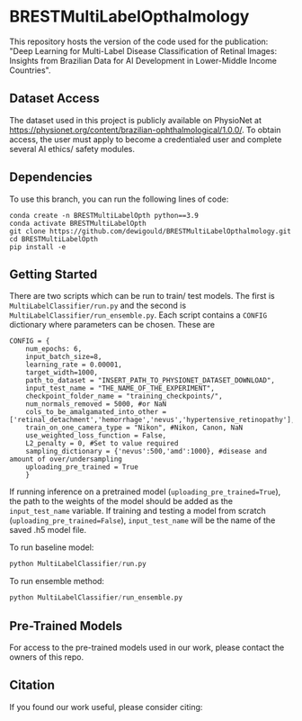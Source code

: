# BRESTMultiLabelOpthalmology
This repository hosts the version of the code used for the publication: "Deep Learning for Multi-Label Disease Classification of Retinal Images: Insights from Brazilian Data for AI Development in Lower-Middle Income Countries".


## Dataset Access
The dataset used in this project is publicly available on PhysioNet at https://physionet.org/content/brazilian-ophthalmological/1.0.0/. To obtain access, the user must apply to become a credentialed user and complete several AI ethics/ safety modules.

## Dependencies
To use this branch, you can run the following lines of code:
```
conda create -n BRESTMultiLabelOpth python==3.9
conda activate BRESTMultiLabelOpth
git clone https://github.com/dewigould/BRESTMultiLabelOpthalmology.git
cd BRESTMultiLabelOpth
pip install -e
```

## Getting Started
There are two scripts which can be run to train/ test models. The first is ``` MultiLabelClassifier/run.py``` and the second is ``` MultiLabelClassifier/run_ensemble.py```. Each script contains a ```CONFIG``` dictionary where parameters can be chosen. These are
```
CONFIG = {
    num_epochs: 6,
    input_batch_size=8,
    learning_rate = 0.00001,
    target_width=1000,
    path_to_dataset = "INSERT_PATH_TO_PHYSIONET_DATASET_DOWNLOAD",
    input_test_name = "THE_NAME_OF_THE_EXPERIMENT",
    checkpoint_folder_name = "training_checkpoints/",
    num_normals_removed = 5000, #or NaN
    cols_to_be_amalgamated_into_other = ['retinal_detachment','hemorrhage','nevus','hypertensive_retinopathy'],
    train_on_one_camera_type = "Nikon", #Nikon, Canon, NaN
    use_weighted_loss_function = False,
    L2_penalty = 0, #Set to value required
    sampling_dictionary = {'nevus':500,'amd':1000}, #disease and amount of over/undersampling
    uploading_pre_trained = True
    }
```
If running inference on a pretrained model (```uploading_pre_trained=True```), the path to the weights of the model should be added as the ```input_test_name``` variable. If training and testing a model from scratch (```uploading_pre_trained=False```), ```input_test_name``` will be the name of the saved .h5 model file.

To run baseline model:
```python
python MultiLabelClassifier/run.py
```

To run ensemble method:
```python
python MultiLabelClassifier/run_ensemble.py
```

## Pre-Trained Models
For access to the pre-trained models used in our work, please contact the owners of this repo.

## Citation
If you found our work useful, please consider citing:
